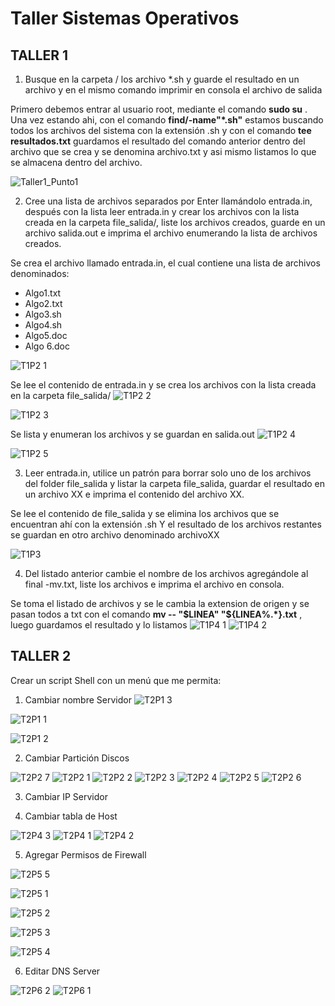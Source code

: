 # Taller Sistemas Operativos

****TALLER 1****
-----
1. Busque en la carpeta / los archivo *.sh y guarde el resultado en un archivo y en el mismo comando imprimir en consola el archivo de salida
 
Primero debemos entrar al usuario root, mediante el comando **sudo su** .  Una vez estando ahi, con el comando **find/-name"*.sh"** estamos buscando todos los archivos del sistema con la extensión .sh y con el comando **tee resultados.txt** guardamos el resultado del comando anterior dentro del archivo que se crea y se denomina  archivo.txt y asi mismo listamos lo que se almacena dentro del archivo.

![Taller1_Punto1](https://user-images.githubusercontent.com/126521214/222804716-4f83ff52-2454-4078-a9cf-43f26d179dd4.png)

2. Cree una lista de archivos separados por Enter llamándolo entrada.in, después con la lista leer entrada.in y crear los archivos con la lista creada en la carpeta        file_salida/, liste los archivos creados, guarde en un archivo salida.out e imprima el archivo  enumerando la lista de archivos creados.

 Se crea el archivo llamado entrada.in, el cual contiene una lista de archivos denominados: 
 -	Algo1.txt
 -	Algo2.txt
 -	Algo3.sh
 -	Algo4.sh
 -	Algo5.doc
 -	Algo 6.doc

![T1P2 1](https://user-images.githubusercontent.com/126521214/222805704-f0b3ace7-d3b9-4332-bc06-f87d7b50f7f6.png)  


 Se lee el contenido de entrada.in y se crea los archivos con la lista  creada en la carpeta file_salida/
 ![T1P2 2](https://user-images.githubusercontent.com/126521214/222805729-67e814f8-0bac-41c7-81fd-8b1ce4e1cba7.png)  

 ![T1P2 3](https://user-images.githubusercontent.com/126521214/222805774-9b2de4c0-b513-486a-b202-6d51d66aa08a.png)  

 Se lista y enumeran los archivos y se guardan en salida.out
 ![T1P2 4](https://user-images.githubusercontent.com/126521214/222805797-15a50f88-ba1d-4ebd-b6e3-714e24530eb7.png)

 ![T1P2 5](https://user-images.githubusercontent.com/126521214/222805810-e69f5fa9-9dae-46ff-b921-8828afef52b6.png)


3. Leer entrada.in, utilice un patrón para borrar solo uno de los archivos del folder file_salida y listar la carpeta file_salida, guardar el resultado en un archivo XX e imprima el contenido del archivo XX.

 Se lee el contenido de file_salida y se elimina los archivos que se encuentran ahí con la extensión .sh
 Y el resultado de los archivos restantes se guardan en otro archivo denominado archivoXX

 ![T1P3](https://user-images.githubusercontent.com/126521214/222806923-e02cec69-9559-41f4-a6aa-3f44abbd9353.png)

4. Del listado anterior cambie el nombre de los archivos agregándole al final -mv.txt, liste los archivos e imprima el archivo en consola.

 Se toma el listado de archivos y se le cambia la extension de origen y se pasan todos a txt con el comando **mv -- "$LINEA" "${LINEA%.*}.txt** , luego guardamos el    resultado y lo listamos 
 ![T1P4 1](https://user-images.githubusercontent.com/126521214/222807263-5279b3e7-6d1e-47bd-abc2-a2fc03a0dbf2.jpg)
 ![T1P4 2](https://user-images.githubusercontent.com/126521214/222807278-b4598a70-8a54-416a-874a-634e370d0c86.png)


****TALLER 2****
-----
Crear un script Shell con un menú que me permita: 


1. Cambiar nombre Servidor
![T2P1 3](https://user-images.githubusercontent.com/126521214/222814811-753c441d-365c-42dd-999a-189b7658559b.png)  

![T2P1 1](https://user-images.githubusercontent.com/126521214/222814485-410a8a84-ba8d-476f-a551-afc35a764729.png)  

![T2P1 2](https://user-images.githubusercontent.com/126521214/222814769-f5418bd4-f91b-4ba7-89c1-cc0122126c15.png)  

2. Cambiar Partición Discos 

![T2P2 7](https://user-images.githubusercontent.com/126521214/222822385-3adb3098-4381-41e7-8b6c-a8662b42eb47.png)
![T2P2 1](https://user-images.githubusercontent.com/126521214/222822505-6d3d206b-af36-430f-a0dd-9bb37f2460d3.png)
![T2P2 2](https://user-images.githubusercontent.com/126521214/222822517-36221793-0667-4765-bf6d-1765e48e91ce.png)
![T2P2 3](https://user-images.githubusercontent.com/126521214/222822530-45b85790-31e0-4282-9511-193678e37047.png)
![T2P2 4](https://user-images.githubusercontent.com/126521214/222822555-d4528a27-79f8-48d2-846e-f6557951321a.png)
![T2P2 5](https://user-images.githubusercontent.com/126521214/222822574-a7a2d077-b382-4d8c-975a-865647bcafde.png)
![T2P2 6](https://user-images.githubusercontent.com/126521214/222822583-25789b6e-4fbf-463f-9a74-c5e33ce99462.png)


3. Cambiar IP Servidor



4. Cambiar tabla de Host  

![T2P4 3](https://user-images.githubusercontent.com/126521214/222824356-825466c1-4930-490d-9cdc-ff1c72a45e24.png)
![T2P4 1](https://user-images.githubusercontent.com/126521214/222824373-0689c4a7-b054-46fc-8fae-42bd7983096f.png)
![T2P4 2](https://user-images.githubusercontent.com/126521214/222824386-3618b1ea-f9dc-4f9b-a6c7-9df93ccdc931.png)



5. Agregar Permisos de Firewall

![T2P5 5](https://user-images.githubusercontent.com/126521214/222824504-e3fa2e67-a3f9-4f87-86fb-13cc9be90eef.png)

![T2P5 1](https://user-images.githubusercontent.com/126521214/222824518-5b963567-da56-40b3-894c-45238e3d5c6c.png)

![T2P5 2](https://user-images.githubusercontent.com/126521214/222824526-6a61fc1e-daa9-4b96-a412-aedb8306e7ad.png)

![T2P5 3](https://user-images.githubusercontent.com/126521214/222824532-139440d2-bfd3-4de8-bba9-58da6f7c0437.png)

![T2P5 4](https://user-images.githubusercontent.com/126521214/222824547-91cea27c-1c39-42e5-a6e9-582ba39b8891.png)


6. Editar DNS Server


![T2P6 2](https://user-images.githubusercontent.com/126521214/222824785-a6b5419c-e804-4a3f-84d7-d70b82f79e26.png)
![T2P6 1](https://user-images.githubusercontent.com/126521214/222824799-b4d03d68-ddff-471b-b94a-3d2b8e3950e9.png)


